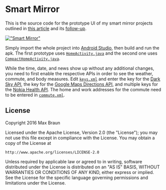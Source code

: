 # Smart Mirror

This is the source code for the prototype UI of my smart mirror projects outlined in [this article](https://medium.com/@maxbraun/my-bathroom-mirror-is-smarter-than-yours-94b21c6671ba) and its [follow-up](https://medium.com/@maxbraun/smarter-mirrors-and-how-theyre-made-327997b9eff7).

[!["Smart Mirror"](mirror.jpg)](https://medium.com/@maxbraun/my-bathroom-mirror-is-smarter-than-yours-94b21c6671ba#.4exmyxt0w)

Simply import the whole project into [Android Studio](http://developer.android.com/tools/studio/index.html), then build and run the apk. The first prototype uses [`HomeActivity.java`](app/src/main/java/net/maxbraun/mirror/HomeActivity.java) and the second one uses [`CompactHomeActivity.java`](app/src/main/java/net/maxbraun/mirror/CompactHomeActivity.java).

While the time, date, and news show up without any additional changes, you need to first enable the respective APIs in order to see the weather, commute, and body measures. Edit [`keys.xml`](app/src/main/res/values/keys.xml) and enter the key for the [Dark Sky API](https://darksky.net/dev/), the key for the [Google Maps Directions API](https://developers.google.com/maps/documentation/directions/start), and multiple keys for the [Nokia Health API](https://developer.health.nokia.com/oauth2/). The home and work addresses for the commute need to be entered in [`commute.xml`](app/src/main/res/values/commute.xml).

## License

Copyright 2016 Max Braun

Licensed under the Apache License, Version 2.0 (the "License");
you may not use this file except in compliance with the License.
You may obtain a copy of the License at

    http://www.apache.org/licenses/LICENSE-2.0

Unless required by applicable law or agreed to in writing, software
distributed under the License is distributed on an "AS IS" BASIS,
WITHOUT WARRANTIES OR CONDITIONS OF ANY KIND, either express or implied.
See the License for the specific language governing permissions and
limitations under the License.
